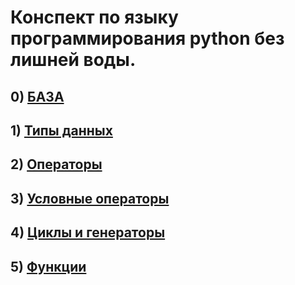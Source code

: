 # Конспект по языку программирования python без лишней воды.


## 0) [БАЗА](main.md)
## 1) [Типы данных](base_data_types.md)
## 2) [Операторы](operators.md)
## 3) [Условные операторы](conditional_operators.md)
## 4) [Циклы и генераторы](loops_and_generators.md)
## 5) [Функции](functions.md)
